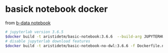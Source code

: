 # basick notebook docker 

from [b-data notebook](https://github.com/b-data/jupyterlab-r-docker-stack/tree/main)

```bash
# jupyterlab version 3.6.5 
$docker build -t aristidetm/basic-notebook:3.6.6  --build-arg JUPYTERHUB_VERSION=4.0.1  --build-arg JUPYTERLAB_VERSION=3.6.6  --build-arg JUPYTERLAB_LANG_PACK_VERSION=3.6.post2  .
# disable jupyterlab download features
$docker build -t aristidetm/basic-notebook-no-dwl:3.6.6 -f Dockerfile.nodwl --build-arg JUPYTERHUB_VERSION=4.0.1  --build-arg JUPYTERLAB_VERSION=3.6.6  --build-arg JUPYTERLAB_LANG_PACK_VERSION=3.6.post2  . 
```     